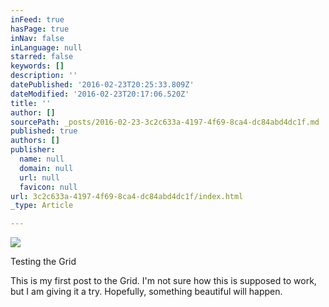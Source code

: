 ```yaml
---
inFeed: true
hasPage: true
inNav: false
inLanguage: null
starred: false
keywords: []
description: ''
datePublished: '2016-02-23T20:25:33.809Z'
dateModified: '2016-02-23T20:17:06.520Z'
title: ''
author: []
sourcePath: _posts/2016-02-23-3c2c633a-4197-4f69-8ca4-dc84abd4dc1f.md
published: true
authors: []
publisher:
  name: null
  domain: null
  url: null
  favicon: null
url: 3c2c633a-4197-4f69-8ca4-dc84abd4dc1f/index.html
_type: Article

---
```

![](https://s3-us-west-2.amazonaws.com/the-grid-img/p/fa80003fb2de2b6b3642b07c7efaafdc6d69e414.jpg)

Testing the Grid

This is my first post to the Grid. I'm not sure how this is supposed to work, but I am giving it a try. Hopefully, something beautiful will happen.